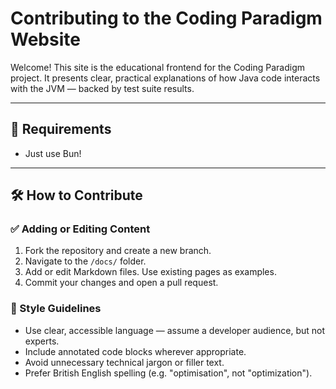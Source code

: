 # Contributing to the Coding Paradigm Website

Welcome! This site is the educational frontend for the Coding Paradigm project. It presents clear, practical explanations of how Java code interacts with the JVM — backed by test suite results.

---

## 🧰 Requirements

- Just use Bun!

---

## 🛠 How to Contribute

### ✅ Adding or Editing Content

1. Fork the repository and create a new branch.
2. Navigate to the `/docs/` folder.
3. Add or edit Markdown files. Use existing pages as examples.
4. Commit your changes and open a pull request.

### 📝 Style Guidelines

- Use clear, accessible language — assume a developer audience, but not experts.
- Include annotated code blocks wherever appropriate.
- Avoid unnecessary technical jargon or filler text.
- Prefer British English spelling (e.g. "optimisation", not "optimization").
